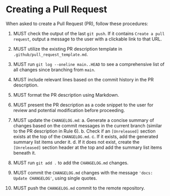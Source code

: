 # Creating a Pull Request

When asked to create a Pull Request (PR), follow these procedures:

1.  MUST check the output of the last `git push`. If it contains
    `Create a pull request`, output a message to the user with a clickable link
    to that URL.

2.  MUST utilize the existing PR description template in `.github/pull_request_template.md`.

3.  MUST run `git log --oneline main..HEAD` to see a comprehensive list of all
    changes since branching from `main`.

4.  MUST include relevant lines based on the commit history in the PR
    description.

5.  MUST format the PR description using Markdown.

6.  MUST present the PR description as a code snippet to the user for review and
potential modification before proceeding.

7.  MUST update the `CHANGELOG.md`:
    a. Generate a concise summary of changes based on the commit messages in
       the current branch (similar to the PR description in Rule 6).
    b. Check if an `[Unreleased]` section exists at the top of the
       `CHANGELOG.md`.
    c. If it exists, add the generated summary list items under it.
    d. If it does not exist, create the `[Unreleased]` section header at the
       top and add the summary list items beneath it.

8.  MUST run `git add .` to add the `CHANGELOG.md` changes.

9.  MUST commit the `CHANGELOG.md` changes with the message
    `'docs: Update CHANGELOG'`, using single quotes.

10. MUST push the `CHANGELOG.md` commit to the remote repository.

